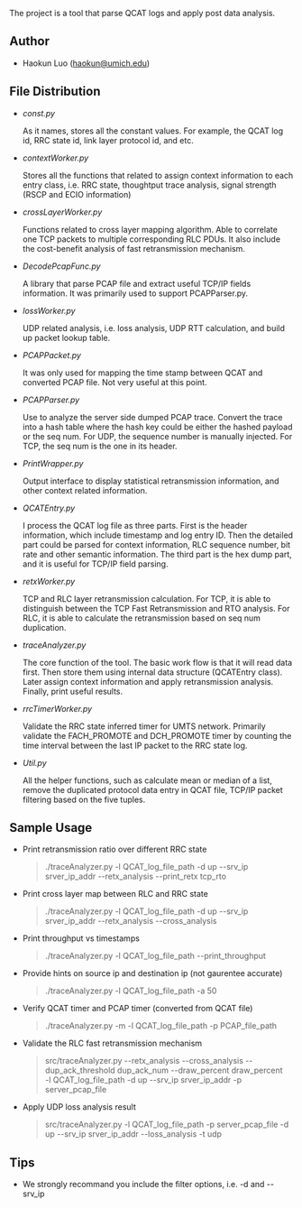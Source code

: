 The project is a tool that parse QCAT logs and apply post data analysis.

Author
--------------
- Haokun Luo (haokun@umich.edu)


File Distribution
--------------
- *const.py*

  As it names, stores all the constant values. For example, the QCAT log id, RRC state id,
  link layer protocol id, and etc.

- *contextWorker.py*

  Stores all the functions that related to assign context information to each entry class, 
  i.e. RRC state, thoughtput trace analysis, signal strength (RSCP and ECIO information)

- *crossLayerWorker.py*

  Functions related to cross layer mapping algorithm. Able to correlate one TCP packets
  to multiple corresponding RLC PDUs. It also include the cost-benefit analysis of
  fast retransmission mechanism.

- *DecodePcapFunc.py*

  A library that parse PCAP file and extract useful TCP/IP fields information.
  It was primarily used to support PCAPParser.py.

- *lossWorker.py*

  UDP related analysis, i.e. loss analysis, UDP RTT calculation, and build up packet
  lookup table.

- *PCAPPacket.py*

  It was only used for mapping the time stamp between QCAT and converted PCAP file.
  Not very useful at this point.

- *PCAPParser.py*

  Use to analyze the server side dumped PCAP trace. Convert the trace into a hash table
  where the hash key could be either the hashed payload or the seq num. For UDP,
  the sequence number is manually injected. For TCP, the seq num is the one in its header.

- *PrintWrapper.py*

  Output interface to display statistical retransmission information, and other context 
  related information.

- *QCATEntry.py*

  I process the QCAT log file as three parts. First is the header information,
  which include timestamp and log entry ID. Then the detailed part could be parsed
  for context information, RLC sequence number, bit rate and other semantic information.
  The third part is the hex dump part, and it is useful for TCP/IP field parsing.

- *retxWorker.py*

  TCP and RLC layer retransmission calculation. For TCP, it is able to distinguish
  between the TCP Fast Retransmission and RTO analysis. For RLC, it is able to
  calculate the retransmission based on seq num duplication.

- *traceAnalyzer.py*

  The core function of the tool. The basic work flow is that it will read data first.
  Then store them using internal data structure (QCATEntry class). Later assign context
  information and apply retransmission analysis. Finally, print useful results.

- *rrcTimerWorker.py*

  Validate the RRC state inferred timer for UMTS network. Primarily validate the
  FACH_PROMOTE and DCH_PROMOTE timer by counting the time interval between the last
  IP packet to the RRC state log.

- *Util.py*

  All the helper functions, such as calculate mean or median of a list, remove
  the duplicated protocol data entry in QCAT file, TCP/IP packet filtering based
  on the five tuples. 


Sample Usage
--------------
- Print retransmission ratio over different RRC state
  > ./traceAnalyzer.py -l QCAT_log_file_path -d up --srv_ip srver_ip_addr --retx_analysis --print_retx tcp_rto 

- Print cross layer map between RLC and RRC state
  > ./traceAnalyzer.py -l QCAT_log_file_path -d up --srv_ip srver_ip_addr --retx_analysis --cross_analysis

- Print throughput vs timestamps
  > ./traceAnalyzer.py -l QCAT_log_file_path --print_throughput

- Provide hints on source ip and destination ip (not gaurentee accurate)
  > ./traceAnalyzer.py -l QCAT_log_file_path -a 50
    
- Verify QCAT timer and PCAP timer (converted from QCAT file)
  > ./traceAnalyzer.py -m -l QCAT_log_file_path -p PCAP_file_path

- Validate the RLC fast retransmission mechanism
  > src/traceAnalyzer.py --retx_analysis --cross_analysis --dup_ack_threshold dup_ack_num --draw_percent draw_percent \
    -l QCAT_log_file_path -d up --srv_ip srver_ip_addr -p server_pcap_file

- Apply UDP loss analysis result
  > src/traceAnalyzer.py -l QCAT_log_file_path -p server_pcap_file -d up --srv_ip srver_ip_addr --loss_analysis -t udp

Tips
--------------
- We strongly recommand you include the filter options, i.e. -d and --srv_ip



   
